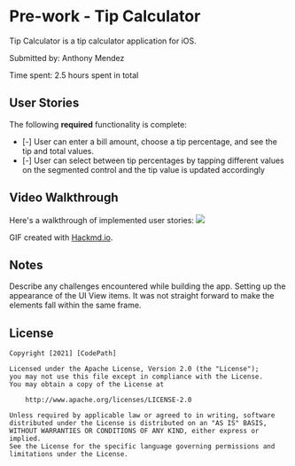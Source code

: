 # Pre-work - Tip Calculator

Tip Calculator is a tip calculator application for iOS.

Submitted by: Anthony Mendez

Time spent: 2.5 hours spent in total

## User Stories

The following **required** functionality is complete:

* [-] User can enter a bill amount, choose a tip percentage, and see the tip and total values.
* [-] User can select between tip percentages by tapping different values on the segmented control and the tip value is updated accordingly


## Video Walkthrough

Here's a walkthrough of implemented user stories:
![](https://i.imgur.com/RFMF1NP.gif)

GIF created with [Hackmd.io](https://hackmd.io).

## Notes

Describe any challenges encountered while building the app.
Setting up the appearance of the UI View items. It was not straight forward to make the elements fall within the same frame.

## License

    Copyright [2021] [CodePath]

    Licensed under the Apache License, Version 2.0 (the "License");
    you may not use this file except in compliance with the License.
    You may obtain a copy of the License at

        http://www.apache.org/licenses/LICENSE-2.0

    Unless required by applicable law or agreed to in writing, software
    distributed under the License is distributed on an "AS IS" BASIS,
    WITHOUT WARRANTIES OR CONDITIONS OF ANY KIND, either express or implied.
    See the License for the specific language governing permissions and
    limitations under the License.
